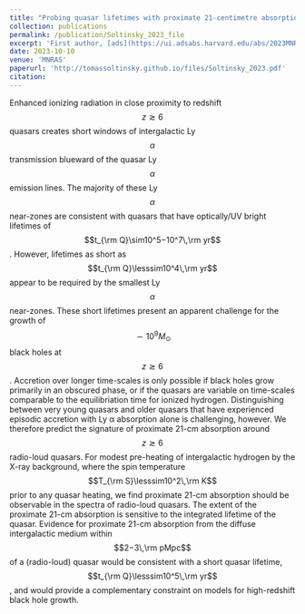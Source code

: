 ```yaml
---
title: "Probing quasar lifetimes with proximate 21-centimetre absorption in the diffuse intergalactic medium at redshifts z ≥ 6"
collection: publications
permalink: /publication/Soltinsky_2023_file
excerpt: 'First author, [ads](https://ui.adsabs.harvard.edu/abs/2023MNRAS.519.3027S/abstract){:target="_blank" rel="noopener"}'
date: 2023-10-10
venue: 'MNRAS'
paperurl: 'http://tomassoltinsky.github.io/files/Soltinsky_2023.pdf'
citation:
---
```


Enhanced ionizing radiation in close proximity to redshift $$z\gtrsim6$$ quasars creates short windows of intergalactic Ly $$\alpha$$ transmission blueward of the quasar Ly $$\alpha$$ emission lines. The majority of these Ly $$\alpha$$ near-zones are consistent with quasars that have optically/UV bright lifetimes of  $$t_{\rm Q}\sim10^5−10^7\,\rm yr$$. However, lifetimes as short as $$t_{\rm Q}\lesssim10^4\,\rm yr$$ appear to be required by the smallest Ly $$\alpha$$ near-zones. These short lifetimes present an apparent challenge for the growth of $$\sim10^9M_{\odot}$$ black holes at $$z\gtrsim6$$. Accretion over longer time-scales is only possible if black holes grow primarily in an obscured phase, or if the quasars are variable on time-scales comparable to the equilibriation time for ionized hydrogen. Distinguishing between very young quasars and older quasars that have experienced episodic accretion with Ly α absorption alone is challenging, however. We therefore predict the signature of proximate 21-cm absorption around $$z\gtrsim6$$ radio-loud quasars. For modest pre-heating of intergalactic hydrogen by the X-ray background, where the spin temperature  $$T_{\rm S}\lesssim10^2\,\rm K$$ prior to any quasar heating, we find proximate 21-cm absorption should be observable in the spectra of radio-loud quasars. The extent of the proximate 21-cm absorption is sensitive to the integrated lifetime of the quasar. Evidence for proximate 21-cm absorption from the diffuse intergalactic medium within $$2−3\,\rm pMpc$$ of a (radio-loud) quasar would be consistent with a short quasar lifetime, $$t_{\rm Q}\lesssim10^5\,\rm yr$$, and would provide a complementary constraint on models for high-redshift black hole growth.

